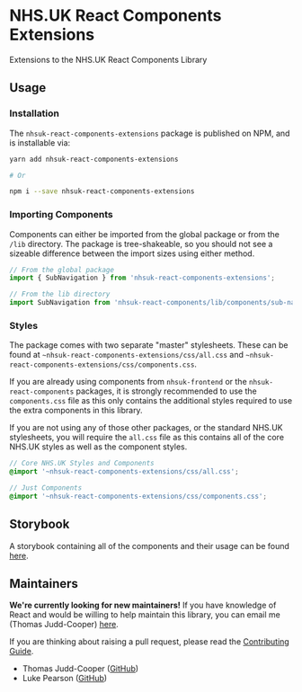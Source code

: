 # NHS.UK React Components Extensions

Extensions to the NHS.UK React Components Library

## Usage

### Installation

The `nhsuk-react-components-extensions` package is published on NPM, and is installable via:

```bash
yarn add nhsuk-react-components-extensions

# Or

npm i --save nhsuk-react-components-extensions
```

### Importing Components

Components can either be imported from the global package or from the `/lib` directory. The package is tree-shakeable, so you should not see a sizeable difference between the import sizes using either method.

```jsx
// From the global package
import { SubNavigation } from 'nhsuk-react-components-extensions';

// From the lib directory
import SubNavigation from 'nhsuk-react-components/lib/components/sub-navigation';
```

### Styles

The package comes with two separate "master" stylesheets. These can be found at `~nhsuk-react-components-extensions/css/all.css` and `~nhsuk-react-components-extensions/css/components.css`.

If you are already using components from `nhsuk-frontend` or the `nhsuk-react-components` packages, it is strongly recommended to use the `components.css` file as this only contains the additional styles required to use the extra components in this library.

If you are not using any of those other packages, or the standard NHS.UK stylesheets, you will require the `all.css` file as this contains all of the core NHS.UK styles as well as the component styles.

```scss
// Core NHS.UK Styles and Components
@import '~nhsuk-react-components-extensions/css/all.css';

// Just Components
@import '~nhsuk-react-components-extensions/css/components.css';
```

## Storybook

A storybook containing all of the components and their usage can be found [here](https://nhsdigital.github.io/nhsuk-react-components-extensions).

## Maintainers

**We're currently looking for new maintainers!** If you have knowledge of React and would be willing to help maintain 
this library, you can email me (Thomas Judd-Cooper) [here](mailto:thomas.judd-cooper1@nhs.net).

If you are thinking about raising a pull request, please read the [Contributing Guide](CONTRIBUTING.md).

- Thomas Judd-Cooper ([GitHub](https://github.com/tomdango))
- Luke Pearson ([GitHub](https://github.com/lukepearson))
